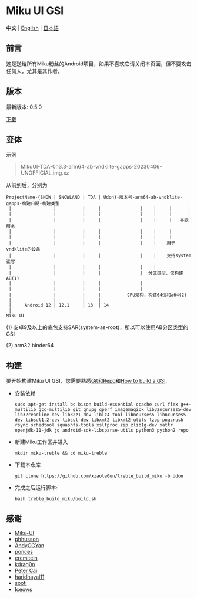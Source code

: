 # Miku UI GSI

**中文** | [English](README-EN.md) | [日本語](README-JP.md)

## 前言
这是送给所有Miku粉丝的Android项目，如果不喜欢它请关闭本页面，但不要攻击任何人，尤其是其作者。

## 版本
最新版本: 0.5.0

[下载](https://github.com/xiaoleGun/treble_build_miku/releases)

## 变体
示例
> MikuUI-TDA-0.13.3-arm64-ab-vndklite-gapps-20230406-UNOFFICIAL.img.xz

从前到后，分别为
```
ProjectName-{SNOW | SNOWLAND | TDA | Udon}-版本号-arm64-ab-vndklite-gapps-构建日期-构建类型
 |                |          |     |               |    |     |      |
 |                |          |     |               |    |     |      |
 |                |          |     |               |    |     |   谷歌服务
 |                |          |     |               |    |     |
 |                |          |     |               |    |     |
 |                |          |     |               |    |    用于vndklite的设备
 |                |          |     |               |    |    支持system读写
 |                |          |     |               |    |
 |                |          |     |               |  分区类型，仅构建AB(1)
 |                |          |     |               |
 |                |          |     |               |
 |                |          |     |          CPU架构，构建64位和a64(2)
 |                |          |     |
 |     Android 12 | 12.1     | 13  | 14
 |
Miku UI
```

(1) 安卓9及以上的底包支持SAR(system-as-root)，所以可以使用AB分区类型的GSI

(2) arm32 binder64

## 构建
要开始构建Miku UI GSI，您需要熟悉[Git和Repo](https://source.android.com/source/using-repo.html)和[How to build a GSI](https://github.com/phhusson/treble_experimentations/wiki/How-to-build-a-GSI%3F).
- 安装依赖
    ```
    sudo apt-get install bc bison build-essential ccache curl flex g++-multilib gcc-multilib git gnupg gperf imagemagick lib32ncurses5-dev lib32readline-dev lib32z1-dev liblz4-tool libncurses5 libncurses5-dev libsdl1.2-dev libssl-dev libxml2 libxml2-utils lzop pngcrush rsync schedtool squashfs-tools xsltproc zip zlib1g-dev xattr openjdk-11-jdk jq android-sdk-libsparse-utils python3 python2 repo
    ```
- 新建Miku工作区并进入
    ```
    mkdir miku-treble && cd miku-treble
    ```
- 下载本仓库
    ```
    git clone https://github.com/xiaoleGun/treble_build_miku -b Udon
    ```
- 完成之后运行脚本:
    ```
    bash treble_build_miku/build.sh
    ```

## 感谢
- [Miku-UI](https://github.com/Miku-UI)
- [phhusson](https://github.com/phhusson)
- [AndyCGYan](https://github.com/AndyCGYan)
- [ponces](https://github.com/ponces)
- [eremitein](https://github.com/eremitein)
- [kdrag0n](https://github.com/kdrag0n)
- [Peter Cai](https://github.com/PeterCxy)
- [haridhayal11](https://github.com/haridhayal11)
- [sooti](https://github.com/sooti)
- [Iceows](https://github.com/Iceows)
